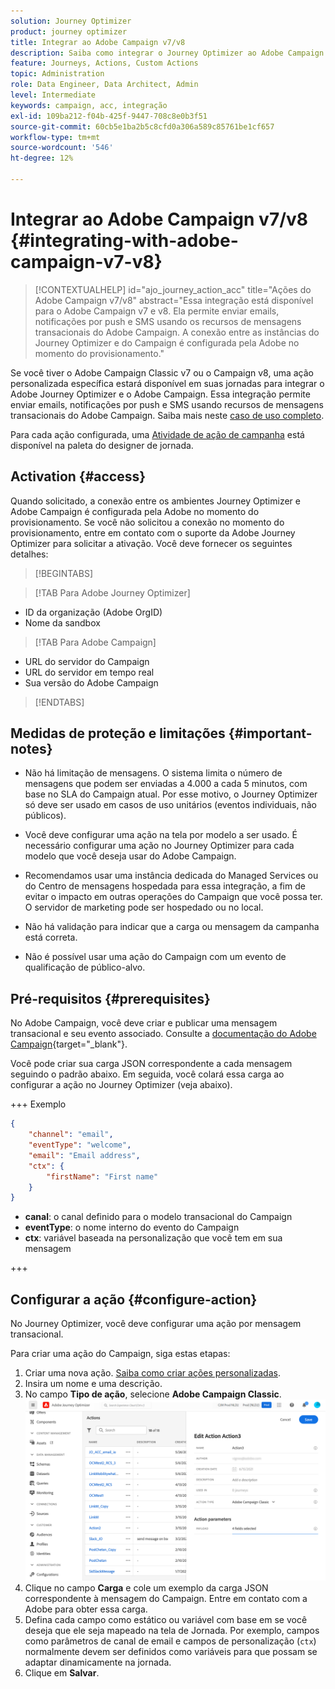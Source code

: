 ```yaml
---
solution: Journey Optimizer
product: journey optimizer
title: Integrar ao Adobe Campaign v7/v8
description: Saiba como integrar o Journey Optimizer ao Adobe Campaign v7/v8
feature: Journeys, Actions, Custom Actions
topic: Administration
role: Data Engineer, Data Architect, Admin
level: Intermediate
keywords: campaign, acc, integração
exl-id: 109ba212-f04b-425f-9447-708c8e0b3f51
source-git-commit: 60cb5e1ba2b5c8cfd0a306a589c85761be1cf657
workflow-type: tm+mt
source-wordcount: '546'
ht-degree: 12%

---
```


# Integrar ao Adobe Campaign v7/v8 {#integrating-with-adobe-campaign-v7-v8}

>[!CONTEXTUALHELP]
>id="ajo_journey_action_acc"
>title="Ações do Adobe Campaign v7/v8"
>abstract="Essa integração está disponível para o Adobe Campaign v7 e v8. Ela permite enviar emails, notificações por push e SMS usando os recursos de mensagens transacionais do Adobe Campaign. A conexão entre as instâncias do Journey Optimizer e do Campaign é configurada pela Adobe no momento do provisionamento."

Se você tiver o Adobe Campaign Classic v7 ou o Campaign v8, uma ação personalizada específica estará disponível em suas jornadas para integrar o Adobe Journey Optimizer e o Adobe Campaign. Essa integração permite enviar emails, notificações por push e SMS usando recursos de mensagens transacionais do Adobe Campaign. Saiba mais neste [caso de uso completo](../building-journeys/ajo-ac.md).

Para cada ação configurada, uma [Atividade de ação de campanha](../building-journeys/using-adobe-campaign-v7-v8.md) está disponível na paleta do designer de jornada.

## Activation {#access}

Quando solicitado, a conexão entre os ambientes Journey Optimizer e Adobe Campaign é configurada pela Adobe no momento do provisionamento. Se você não solicitou a conexão no momento do provisionamento, entre em contato com o suporte da Adobe Journey Optimizer para solicitar a ativação. Você deve fornecer os seguintes detalhes:

>[!BEGINTABS]

>[!TAB Para Adobe Journey Optimizer]

* ID da organização (Adobe OrgID)
* Nome da sandbox

>[!TAB Para Adobe Campaign]

* URL do servidor do Campaign
* URL do servidor em tempo real
* Sua versão do Adobe Campaign

>[!ENDTABS]


## Medidas de proteção e limitações {#important-notes}

* Não há limitação de mensagens. O sistema limita o número de mensagens que podem ser enviadas a 4.000 a cada 5 minutos, com base no SLA do Campaign atual. Por esse motivo, o Journey Optimizer só deve ser usado em casos de uso unitários (eventos individuais, não públicos).

* Você deve configurar uma ação na tela por modelo a ser usado. É necessário configurar uma ação no Journey Optimizer para cada modelo que você deseja usar do Adobe Campaign.

* Recomendamos usar uma instância dedicada do Managed Services ou do Centro de mensagens hospedada para essa integração, a fim de evitar o impacto em outras operações do Campaign que você possa ter. O servidor de marketing pode ser hospedado ou no local.<!--The build required is 21.1 Release Candidate or greater. -->

* Não há validação para indicar que a carga ou mensagem da campanha está correta.

* Não é possível usar uma ação do Campaign com um evento de qualificação de público-alvo.

## Pré-requisitos {#prerequisites}

No Adobe Campaign, você deve criar e publicar uma mensagem transacional e seu evento associado. Consulte a [documentação do Adobe Campaign](https://experienceleague.adobe.com/en/docs/campaign/campaign-v8/send/real-time/transactional){target="_blank"}.

Você pode criar sua carga JSON correspondente a cada mensagem seguindo o padrão abaixo. Em seguida, você colará essa carga ao configurar a ação no Journey Optimizer (veja abaixo).

+++ Exemplo

```json
{
    "channel": "email",
    "eventType": "welcome",
    "email": "Email address",
    "ctx": {
        "firstName": "First name"
    }
}
```

* **canal**: o canal definido para o modelo transacional do Campaign
* **eventType**: o nome interno do evento do Campaign
* **ctx**: variável baseada na personalização que você tem em sua mensagem

+++

## Configurar a ação {#configure-action}

No Journey Optimizer, você deve configurar uma ação por mensagem transacional.

Para criar uma ação do Campaign, siga estas etapas:

1. Criar uma nova ação. [Saiba como criar ações personalizadas](../action/action.md).
1. Insira um nome e uma descrição.
1. No campo **Tipo de ação**, selecione **Adobe Campaign Classic**.
   ![](assets/accintegration1.png)
1. Clique no campo **Carga** e cole um exemplo da carga JSON correspondente à mensagem do Campaign. Entre em contato com a Adobe para obter essa carga.
1. Defina cada campo como estático ou variável com base em se você deseja que ele seja mapeado na tela de Jornada. Por exemplo, campos como parâmetros de canal de email e campos de personalização (`ctx`) normalmente devem ser definidos como variáveis para que possam se adaptar dinamicamente na jornada.
1. Clique em **Salvar**.

